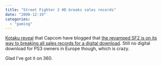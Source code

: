 ```yaml
---
title: "Street Fighter 2 HD breaks sales records"
date: "2008-12-19"
categories: 
  - "gaming"
---
```


[Kotaku reveal](http://kotaku.com/5113177/street-fighter-ii-hd-shatters-sales-records) that Capcom have blogged that [the revamped SF2 is on its way to breaking all sales records for a digital download](http://www.capcom-unity.com/johndmoney/blog/2008/12/18/super_street_fighter_ii_turbo_hd_remix_achieves_record_breaking_sales). Still no digital download for PS3 owners in Europe though, which is crazy.

Glad I've got it on 360.

